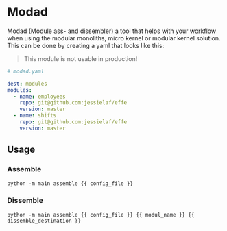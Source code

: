 # Modad
Modad (Module ass- and dissembler) a tool that helps with your workflow when using the modular monoliths, micro kernel or modular kernel solution. This can be done by creating a yaml that looks like this:

> This module is not usable in production!

```yaml
# modad.yaml

dest: modules
modules:
  - name: employees
    repo: git@github.com:jessielaf/effe
    version: master
  - name: shifts
    repo: git@github.com:jessielaf/effe
    version: master
```

## Usage

### Assemble
```
python -m main assemble {{ config_file }}
```

### Dissemble
```
python -m main assemble {{ config_file }} {{ modul_name }} {{ dissemble_destination }}
```
